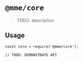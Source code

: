 # `@mme/core`

> TODO: description

## Usage

```
const core = require('@mme/core');

// TODO: DEMONSTRATE API
```
